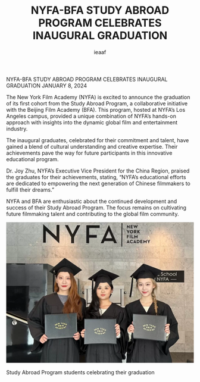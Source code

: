 ﻿---
layout: post
title:  "NYFA-BFA STUDY ABROAD PROGRAM CELEBRATES INAUGURAL GRADUATION"
categories: [ NYFA-BFA ]
author: ieaaf
image: assets/images/posts/20240111/p1.webp
---

NYFA-BFA STUDY ABROAD PROGRAM CELEBRATES INAUGURAL GRADUATION
JANUARY 8, 2024

The New York Film Academy (NYFA) is excited to announce the graduation of its first cohort from the Study Abroad Program, a collaborative initiative with the Beijing Film Academy (BFA). This program, hosted at NYFA’s Los Angeles campus, provided a unique combination of NYFA’s hands-on approach with insights into the dynamic global film and entertainment industry.

The inaugural graduates, celebrated for their commitment and talent, have gained a blend of cultural understanding and creative expertise. Their achievements pave the way for future participants in this innovative educational program.

Dr. Joy Zhu, NYFA’s Executive Vice President for the China Region, praised the graduates for their achievements, stating, “NYFA’s educational efforts are dedicated to empowering the next generation of Chinese filmmakers to fulfill their dreams.”

NYFA and BFA are enthusiastic about the continued development and success of their Study Abroad Program. The focus remains on cultivating future filmmaking talent and contributing to the global film community.

![image](./assets/images/posts/20240111/p1.webp)

Study Abroad Program students celebrating their graduation